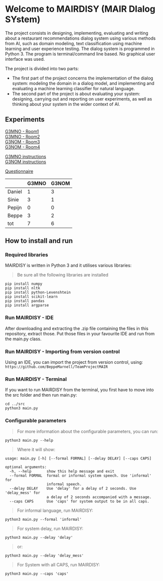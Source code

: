 # Welcome to MAIRDISY (MAIR DIalog SYstem)
The project consists in designing, implementing, evaluating and writing about a restaurant recommendations dialog system using various methods from AI, such as domain modeling, text classification using machine learning and user experience testing. The dialog system is programmed in Python 3. The program is terminal/command line based. No graphical user interface was used. 

The project is divided into two parts: 

- The first part of the project concerns the implementation of the dialog system: modeling the domain in a dialog model, and implementing and evaluating a machine learning classifier for natural language. 
- The second part of the project is about evaluating your system: designing, carrying out and reporting on user experiments, as well as thinking about your system in the wider context of AI.

## Experiments
[G3MNO - Room1](https://repl.it/join/gcbxsezr-beppemarnell)<br />
[G3MNO - Room2](https://repl.it/join/cmuzflxb-beppemarnell)<br />
[G3NOM - Room3](https://repl.it/join/byhmlzuo-beppemarnell)<br />
[G3NOM - Room4](https://repl.it/join/wfowtzea-beppemarnell)<br />

[G3MNO instructions](G3MNO.pdf) <br />
[G3NOM instructions](G3NOM.pdf) <br />

[Questionnaire](https://forms.gle/dGJscYppe7djqxJc6)<br />

|        | G3MNO | G3NOM |
|--------|-------|-------|
| Daniel | 1     | 3     |
| Sinie  | 3     | 1     |
| Pepijn | 0     | 0     |
| Beppe  | 3     | 2     |
| tot    | 7     | 6     |

## How to install and run
### Required libraries
MAIRDISY is written in Python 3 and it utilises various libraries:
> Be sure all the following libraries are installed

```shell
pip install numpy
pip install nltk
pip install python-Levenshtein
pip install scikit-learn
pip install pandas
pip install argparse
```
### Run MAIRDISY - IDE
After downloading and extracting the .zip file containing the files in this repository, 
extract those. Put those files in your favourite IDE and run from the main.py class.

### Run MAIRDISY - Importing from version control
Using an IDE, you can import the project from version control, using: `https://github.com/BeppeMarnell/TeamProjectMAIR`

### Run MAIRDISY - Terminal
If you want to run MAIRDISY from the terminal, you first have to move into the src folder and then run main.py:
```shell
cd ../src
python3 main.py
```

### Configurable parameters
> For more information about the configurable parameters, you can run:
```shell
python3 main.py --help
```
> Where it will show:
```
usage: main.py [-h] [--formal FORMAL] [--delay DELAY] [--caps CAPS]

optional arguments:
  -h, --help       show this help message and exit
  --formal FORMAL  formal or informal system speech. Use 'informal' for
                   informal speech.
  --delay DELAY    Use 'delay' for a delay of 2 seconds. Use 'delay_mess' for
                   a delay of 2 seconds accompanied with a message.
  --caps CAPS      Use 'caps' for system output to be in all caps.
```

> For informal language, run MAIRDISY: 
```shell
python3 main.py --formal 'informal'
```

> For system delay, run MAIRDISY:
```shell
python3 main.py --delay 'delay'
```

> or:
```shell
python3 main.py --delay 'delay_mess'
```

> For System with all CAPS, run MAIRDISY:
```shell
python3 main.py --caps 'caps'
```

<!-- # Transition diagram:
![Image of Yaktocat](diagram.jpg) -->
